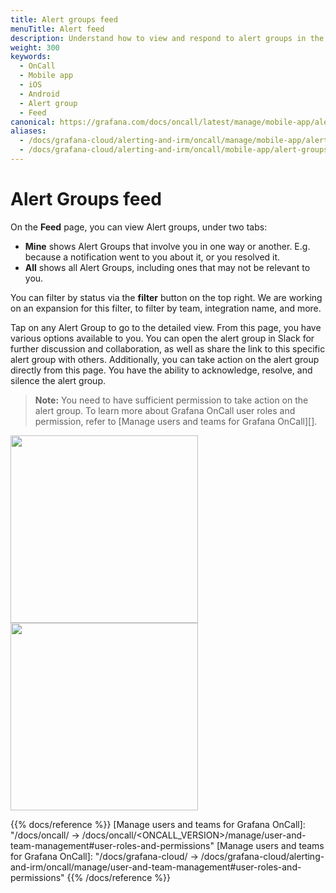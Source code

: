```yaml
---
title: Alert groups feed
menuTitle: Alert feed
description: Understand how to view and respond to alert groups in the Grafana OnCall mobile app.
weight: 300
keywords:
  - OnCall
  - Mobile app
  - iOS
  - Android
  - Alert group
  - Feed
canonical: https://grafana.com/docs/oncall/latest/manage/mobile-app/alert-groups-feed/
aliases:
  - /docs/grafana-cloud/alerting-and-irm/oncall/manage/mobile-app/alert-groups-feed/
  - /docs/grafana-cloud/alerting-and-irm/oncall/mobile-app/alert-groups-feed/
---
```


# Alert Groups feed

On the **Feed** page, you can view Alert groups, under two tabs:

- **Mine** shows Alert Groups that involve you in one way or another. E.g. because a notification went to you about it, or you resolved it.
- **All** shows all Alert Groups, including ones that may not be relevant to you.

You can filter by status via the **filter** button on the top right. We are working on an expansion for this filter, to filter by team, integration name, and more.

Tap on any Alert Group to go to the detailed view.
From this page, you have various options available to you.
You can open the alert group in Slack for further discussion and collaboration, as well as share the link to this specific alert group with others.
Additionally, you can take action on the alert group directly from this page. You have the ability to acknowledge, resolve, and silence the alert group.

> **Note:** You need to have sufficient permission to take action on the alert group.
> To learn more about Grafana OnCall user roles and permission,
> refer to [Manage users and teams for Grafana OnCall][].

<img src="/static/img/oncall/mobile-app-alertgroups.png" width="300px">
<img src="/static/img/oncall/mobile-app-alertgroup.png" width="300px">

{{% docs/reference %}}
[Manage users and teams for Grafana OnCall]: "/docs/oncall/ -> /docs/oncall/<ONCALL_VERSION>/manage/user-and-team-management#user-roles-and-permissions"
[Manage users and teams for Grafana OnCall]: "/docs/grafana-cloud/ -> /docs/grafana-cloud/alerting-and-irm/oncall/manage/user-and-team-management#user-roles-and-permissions"
{{% /docs/reference %}}
